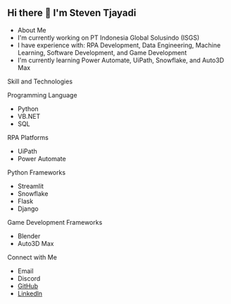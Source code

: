 ## Hi there 👋 I'm Steven Tjayadi

- About Me
- I'm currently working on PT Indonesia Global Solusindo (ISGS)
- I have experience with: RPA Development, Data Engineering, Machine Learning, Software Development, and Game Development
- I'm currently learning Power Automate, UiPath, Snowflake, and Auto3D Max

Skill and Technologies

Programming Language
- Python
- VB.NET
- SQL

RPA Platforms
- UiPath
- Power Automate

Python Frameworks 
- Streamlit
- Snowflake
- Flask
- Django

Game Development Frameworks
- Blender
- Auto3D Max


Connect with Me
- Email
- Discord
- [GitHub](https://github.com/stevenkiryu)
- [Linkedln](https://www.linkedin.com/in/steven-tjayadi-3b2694201/)
<!--



- 🔭 I’m currently working on PT Indonesia Global Solusindo (ISGS)
- 🌱 I’m currently learning ...
- 👯 I’m looking to collaborate on ...
- 🤔 I’m looking for help with ...
- 💬 Ask me about ...
- 📫 How to reach me: ...
- 😄 Pronouns: ...
- ⚡ Fun fact: ...
-->
